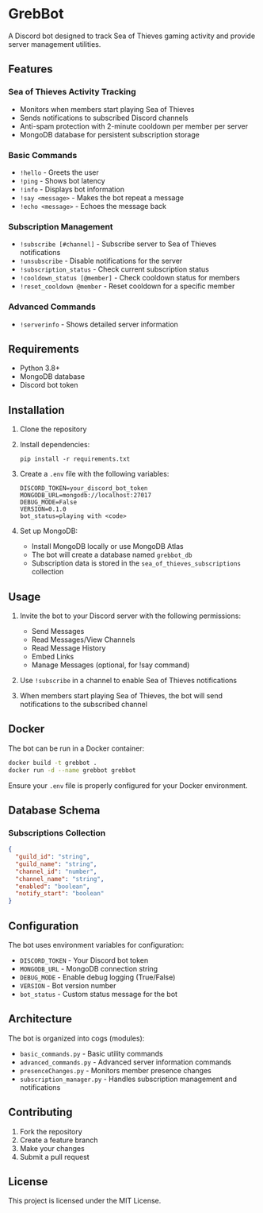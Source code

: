 # GrebBot

A Discord bot designed to track Sea of Thieves gaming activity and provide server management utilities.

## Features

### Sea of Thieves Activity Tracking
- Monitors when members start playing Sea of Thieves
- Sends notifications to subscribed Discord channels
- Anti-spam protection with 2-minute cooldown per member per server
- MongoDB database for persistent subscription storage

### Basic Commands
- `!hello` - Greets the user
- `!ping` - Shows bot latency
- `!info` - Displays bot information
- `!say <message>` - Makes the bot repeat a message
- `!echo <message>` - Echoes the message back

### Subscription Management
- `!subscribe [#channel]` - Subscribe server to Sea of Thieves notifications
- `!unsubscribe` - Disable notifications for the server
- `!subscription_status` - Check current subscription status
- `!cooldown_status [@member]` - Check cooldown status for members
- `!reset_cooldown @member` - Reset cooldown for a specific member

### Advanced Commands
- `!serverinfo` - Shows detailed server information

## Requirements

- Python 3.8+
- MongoDB database
- Discord bot token

## Installation

1. Clone the repository
2. Install dependencies:
   ```
   pip install -r requirements.txt
   ```

3. Create a `.env` file with the following variables:
   ```
   DISCORD_TOKEN=your_discord_bot_token
   MONGODB_URL=mongodb://localhost:27017
   DEBUG_MODE=False
   VERSION=0.1.0
   bot_status=playing with <code>
   ```

4. Set up MongoDB:
   - Install MongoDB locally or use MongoDB Atlas
   - The bot will create a database named `grebbot_db`
   - Subscription data is stored in the `sea_of_thieves_subscriptions` collection

## Usage

1. Invite the bot to your Discord server with the following permissions:
   - Send Messages
   - Read Messages/View Channels
   - Read Message History
   - Embed Links
   - Manage Messages (optional, for !say command)

2. Use `!subscribe` in a channel to enable Sea of Thieves notifications

3. When members start playing Sea of Thieves, the bot will send notifications to the subscribed channel

## Docker

The bot can be run in a Docker container:

```bash
docker build -t grebbot .
docker run -d --name grebbot grebbot
```

Ensure your `.env` file is properly configured for your Docker environment.

## Database Schema

### Subscriptions Collection
```json
{
  "guild_id": "string",
  "guild_name": "string",
  "channel_id": "number",
  "channel_name": "string",
  "enabled": "boolean",
  "notify_start": "boolean"
}
```

## Configuration

The bot uses environment variables for configuration:

- `DISCORD_TOKEN` - Your Discord bot token
- `MONGODB_URL` - MongoDB connection string
- `DEBUG_MODE` - Enable debug logging (True/False)
- `VERSION` - Bot version number
- `bot_status` - Custom status message for the bot

## Architecture

The bot is organized into cogs (modules):

- `basic_commands.py` - Basic utility commands
- `advanced_commands.py` - Advanced server information commands
- `presenceChanges.py` - Monitors member presence changes
- `subscription_manager.py` - Handles subscription management and notifications

## Contributing

1. Fork the repository
2. Create a feature branch
3. Make your changes
4. Submit a pull request

## License

This project is licensed under the MIT License.
